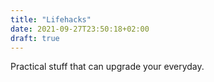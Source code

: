 ```yaml
---
title: "Lifehacks"
date: 2021-09-27T23:50:18+02:00
draft: true
---
```


Practical stuff that can upgrade your everyday.
